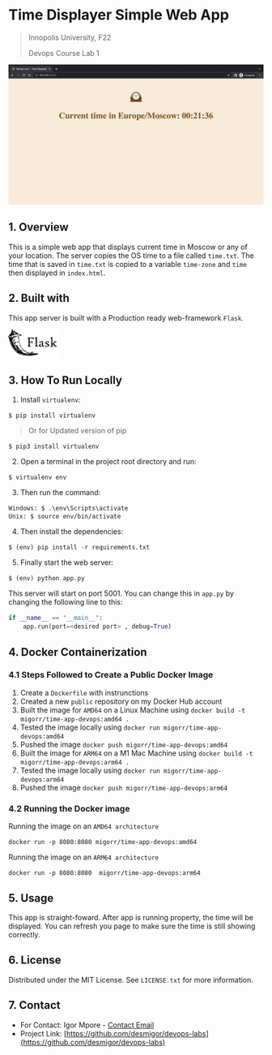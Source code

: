 # Time Displayer Simple Web App
> Innopolis University, F22
>
> Devops Course Lab 1

![](./images/ui-image.png)

## 1. Overview

This is a simple web app that displays current time in Moscow or any of your location. The server copies the OS time to a file called `time.txt`. The time that is saved in `time.txt` is copied to a variable `time-zone` and `time` then displayed in `index.html`. 

## 2. Built with

This app server is built with a Production ready web-framework `Flask`.

<img src="./images/flask-logo.png" width="100"/>

## 3. How To Run Locally

1. Install `virtualenv`:
```
$ pip install virtualenv
```

> Or for Updated version of pip

```
$ pip3 install virtualenv
```

2. Open a terminal in the project root directory and run:
```
$ virtualenv env
```

3. Then run the command:
```
Windows: $ .\env\Scripts\activate
Unix: $ source env/bin/activate
```

4. Then install the dependencies:
```
$ (env) pip install -r requirements.txt
```

5. Finally start the web server:
```
$ (env) python app.py
```

This server will start on port 5001. You can change this in `app.py` by changing the following line to this:

```python
if __name__ == "__main__":
    app.run(port=<desired port> , debug=True)
```

## 4. Docker Containerization

### 4.1 Steps Followed to Create a Public Docker Image

1. Create a `Dockerfile` with instrunctions
2. Created a new `public` repository on my Docker Hub account
2. Built the image for `AMD64` on a Linux Machine  using `docker build -t migorr/time-app-devops:amd64 .`
3. Tested the image locally using `docker run migorr/time-app-devops:amd64`
4. Pushed the image `docker push migorr/time-app-devops:amd64`
5. Built the image for `ARM64` on a M1 Mac Machine  using `docker build -t migorr/time-app-devops:arm64 .`
6. Tested the image locally using `docker run migorr/time-app-devops:arm64`
7. Pushed the image `docker push migorr/time-app-devops:arm64`

### 4.2 Running the Docker image

Running the image on an `AMD64 architecture`

```
docker run -p 8080:8080 migorr/time-app-devops:amd64
```

Running the image on an `ARM64 architecture`

```
docker run -p 8080:8080  migorr/time-app-devops:arm64 
```

## 5. Usage

This app is straight-foward. After app is running property, the time will be displayed. You can refresh you page to make sure the time is still showing correctly.


## 6. License

Distributed under the MIT License. See `LICENSE.txt` for more information.

## 7. Contact

- For Contact: Igor Mpore - [Contact Email](mailto:i.mpore@innopolis.university)
- Project Link: [https://github.com/desmigor/devops-labs](https://github.com/desmigor/devops-labs)